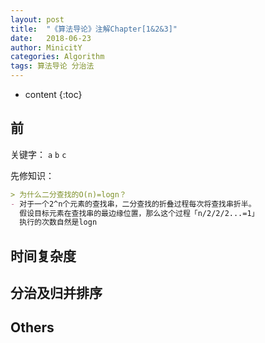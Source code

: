```yaml
---
layout: post
title:  "《算法导论》注解Chapter[1&2&3]"
date:   2018-06-23
author: MinicitY
categories: Algorithm
tags: 算法导论 分治法 
---
```

* content
{:toc}

## 前
关键字： `a` `b` `c` 

先修知识：
``` Markdown
> 为什么二分查找的O(n)=logn？
- 对于一个2^n个元素的查找串，二分查找的折叠过程每次将查找串折半。
  假设目标元素在查找串的最边缘位置，那么这个过程「n/2/2/2...=1」
  执行的次数自然是logn

```


## 时间复杂度

## 分治及归并排序

## Others
